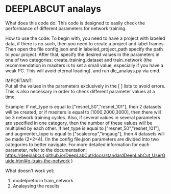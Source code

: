 # DEEPLABCUT analays
What does this code do:
This code is designed to easily check the performance of different parameters for network training.

How to use the code:
To begin with, you need to have a project with labeled data, if there is no such, then you need to create a project and label frames. Then open the file config.json and in labeled_project_path specify the path to your project. After that, specify the desired values in the parameters in one of two categories: create_training_dataset and train_network (the recommendation in maxiters is to set a small value, especially if you have a weak PC. This will avoid eternal loading). and run dlc_analays.py via cmd.

IMPORTANT:                                                                          
Put all the values in the parameters exclusively in the [ ] lists to avoid errors. This is also necessary in order to check different parameter values at a time.

Example:
If net_type is equal to ["resnet_50","resnet_101"], then 2 datasets will be created, or if maxiters is equal to [1000,2000,3000], then there will be 3 network training cycles. Also, if several values in several parameters are specified in one category, then the number of these values will be multiplied by each other. If net_type is equal to ["resnet_50","resnet_101"], and augmenter_type is equal to ["scalecrop","imgaug"], then 4 datasets will be made (2*2=4).
(In the config file.json parameters are divided into two categories to better navigate. For more detailed information for each parameter, refer to the documentation: https://deeplabcut.github.io/DeepLabCut/docs/standardDeepLabCut_UserGuide.html#g-train-the-network )

What doesn't work yet:
1. modelprefix in train_network
2. Analaysing the results
